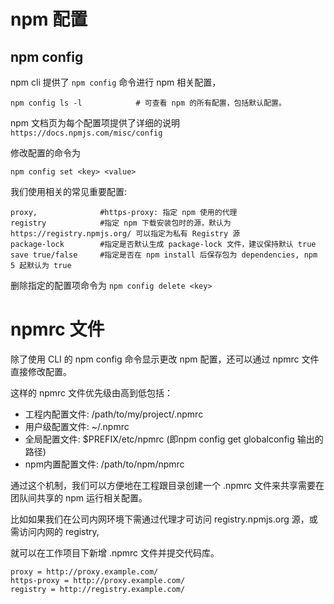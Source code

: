 


# npm 配置

## npm config

npm cli 提供了 `npm config` 命令进行 npm 相关配置，

```
npm config ls -l			# 可查看 npm 的所有配置，包括默认配置。
```

npm 文档页为每个配置项提供了详细的说明 `https://docs.npmjs.com/misc/config` 

修改配置的命令为 
```
npm config set <key> <value>
```

我们使用相关的常见重要配置:

```
proxy, 				#https-proxy: 指定 npm 使用的代理
registry 			#指定 npm 下载安装包时的源，默认为 https://registry.npmjs.org/ 可以指定为私有 Registry 源
package-lock 		#指定是否默认生成 package-lock 文件，建议保持默认 true
save true/false 	#指定是否在 npm install 后保存包为 dependencies, npm 5 起默认为 true
```

删除指定的配置项命令为 `npm config delete <key>`



# npmrc 文件

除了使用 CLI 的 npm config 命令显示更改 npm 配置，还可以通过 npmrc 文件直接修改配置。

这样的 npmrc 文件优先级由高到低包括：


- 工程内配置文件: /path/to/my/project/.npmrc
- 用户级配置文件: ~/.npmrc
- 全局配置文件: $PREFIX/etc/npmrc (即npm config get globalconfig 输出的路径)
- npm内置配置文件: /path/to/npm/npmrc

通过这个机制，我们可以方便地在工程跟目录创建一个 .npmrc 文件来共享需要在团队间共享的 npm 运行相关配置。

比如如果我们在公司内网环境下需通过代理才可访问 registry.npmjs.org 源，或需访问内网的 registry, 

就可以在工作项目下新增 .npmrc 文件并提交代码库。
```
proxy = http://proxy.example.com/
https-proxy = http://proxy.example.com/
registry = http://registry.example.com/
```


